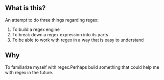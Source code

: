 ## What is this?
An attempt to do three things regarding regex:
1. To build a regex engine
2. To break down a regex expression into its parts
3. To be able to work with regex in a way that is easy to understand

## Why 
To familiarize myself with regex.Perhaps build something that could help me with regex in the future.